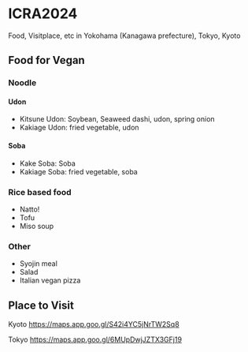 # ICRA2024
Food, Visitplace, etc in Yokohama (Kanagawa prefecture), Tokyo,  Kyoto
## Food for Vegan
### Noodle
#### Udon
- Kitsune Udon: Soybean, Seaweed dashi, udon, spring onion
- Kakiage Udon: fried vegetable, udon
#### Soba
- Kake Soba: Soba
- Kakiage Soba: fried vegetable, soba
### Rice based food
- Natto!
- Tofu
- Miso soup
### Other
- Syojin meal
- Salad
- Italian vegan pizza

## Place to Visit
Kyoto
https://maps.app.goo.gl/S42i4YC5jNrTW2Sq8

Tokyo
https://maps.app.goo.gl/6MUpDwjJZTX3GFj19
